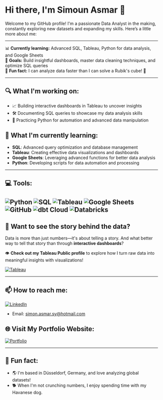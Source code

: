 # Hi there, I'm Simoun Asmar 👋

Welcome to my GitHub profile! I'm a passionate Data Analyst in the making, constantly exploring new datasets and expanding my skills. Here’s a little more about me:

---

📊 **Currently learning:** Advanced SQL, Tableau, Python for data analysis, and Google Sheets  
🎯 **Goals:** Build insightful dashboards, master data cleaning techniques, and optimize SQL queries  
🎲 **Fun fact:** I can analyze data faster than I can solve a Rubik's cube! 🧩

---

## 🔍 What I'm working on:
- 📈 Building interactive dashboards in Tableau to uncover insights
- 🛠 Documenting SQL queries to showcase my data analysis skills
- 🚀 Practicing Python for automation and advanced data manipulation

## 🌱 What I'm currently learning:
- **SQL**: Advanced query optimization and database management
- **Tableau**: Creating effective data visualizations and dashboards
- **Google Sheets**: Leveraging advanced functions for better data analysis
- **Python**: Developing scripts for data automation and processing

---

## 💻 Tools:
![Python](https://img.shields.io/badge/Python-3776AB?style=for-the-badge&logo=python&logoColor=white)
![SQL](https://img.shields.io/badge/SQL-336791?style=for-the-badge&logo=postgresql&logoColor=white)
![Tableau](https://img.shields.io/badge/Tableau-E97627?style=for-the-badge&logo=tableau&logoColor=white)
![Google Sheets](https://img.shields.io/badge/Google%20Sheets-34A853?style=for-the-badge&logo=googlesheets&logoColor=white)
![GitHub](https://img.shields.io/badge/GitHub-181717?style=for-the-badge&logo=github&logoColor=white)
![dbt Cloud](https://img.shields.io/badge/dbt%20Cloud-FF694B?style=for-the-badge&logo=dbt&logoColor=white)
![Databricks](https://img.shields.io/badge/Databricks-FF3621?style=for-the-badge&logo=databricks&logoColor=white)
---

## 🌟 Want to see the story behind the data?
Data is more than just numbers—it's about telling a story. And what better way to tell that story than through **interactive dashboards**?  

👁️ **Check out my Tableau Public profile** to explore how I turn raw data into meaningful insights with visualizations! 

[![Tableau](https://img.shields.io/badge/Tableau-005FAD?style=for-the-badge&logo=tableau&logoColor=white)](https://public.tableau.com/app/profile/simoun.asmar)

---

## 📫 How to reach me:
[![LinkedIn](https://img.shields.io/badge/LinkedIn-0077B5?style=for-the-badge&logo=linkedin&logoColor=white)](https://www.linkedin.com/in/simounasmar)  
- Email: simon.asmar.sy@hotmail.com  

## 🌐 Visit My Portfolio Website:
[![Portfolio](https://img.shields.io/badge/Portfolio-333?style=for-the-badge&logo=githubpages&logoColor=white)](https://simoun-asmar.github.io)

---

## 🌟 Fun fact:
- 🌎 I'm based in Düsseldorf, Germany, and love analyzing global datasets!
- 🐕 When I'm not crunching numbers, I enjoy spending time with my Havanese dog.
